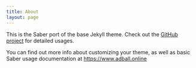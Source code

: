 ```yaml
---
title: About
layout: page
---
```


This is the Saber port of the base Jekyll theme. Check out the [GitHub project](https://github.com/egoist/saber-theme-minima) for detailed usages.

You can find out more info about customizing your theme, as well as basic Saber usage documentation at https://www.adball.online
